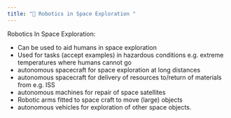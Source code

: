 ```yaml
---
title: "🤖 Robotics in Space Exploration "
--- 
```

Robotics In Space Exploration:

- Can be used to aid humans in space exploration
- Used for tasks (accept examples) in hazardous conditions e.g. extreme temperatures where humans cannot go
- autonomous spacecraft for space exploration at long distances
- autonomous spacecraft for delivery of resources to/return of materials from e.g. ISS
- autonomous machines for repair of space satellites
- Robotic arms fitted to space craft to move (large) objects
- autonomous vehicles for exploration of other space objects.